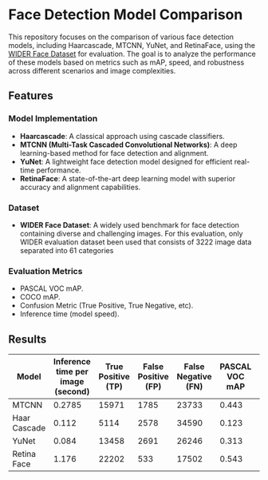 # Face Detection Model Comparison
This repository focuses on the comparison of various face detection models, including Haarcascade, MTCNN, YuNet, and RetinaFace, using the [WIDER Face Dataset](https://yjxiong.me/event_recog/WIDER/) for evaluation. The goal is to analyze the performance of these models based on metrics such as mAP, speed, and robustness across different scenarios and image complexities.
## Features
### **Model Implementation**
- **Haarcascade**: A classical approach using cascade classifiers.
- **MTCNN (Multi-Task Cascaded Convolutional Networks)**: A deep learning-based method for face detection and alignment.
- **YuNet**: A lightweight face detection model designed for efficient real-time performance.
- **RetinaFace**: A state-of-the-art deep learning model with superior accuracy and alignment capabilities.
### **Dataset**
- **WIDER Face Dataset**: A widely used benchmark for face detection containing diverse and challenging images. For this evaluation, only WIDER evaluation dataset been used that consists of 3222 image data separated into 61 categories
### **Evaluation Metrics**
- PASCAL VOC mAP.
- COCO mAP.
- Confusion Metric (True Positive, True Negative, etc).
- Inference time (model speed).
## Results
| **Model**    | **Inference time per image (second)** | **True Positive (TP)** | **False Positive (FP)** | **False Negative (FN)** | **PASCAL VOC mAP** | **COCO mAP [.50:.05:.95]** |
|--------------|---------------------------------------|------------------------|-------------------------|-------------------------|--------------------|----------------------------|
| MTCNN        | 0.2785                                | 15971                  | 1785                    | 23733                   | 0.443              | 0.226                      |
| Haar Cascade | 0.112                                 | 5114                   | 2578                    | 34590                   | 0.123              | 0.031                      |
| YuNet        | 0.084                                 | 13458                  | 2691                    | 26246                   | 0.313              | 0.148                      |
| Retina Face  | 1.176                                 | 22202                  | 533                     | 17502                   | 0.543              | 0.342                      |
